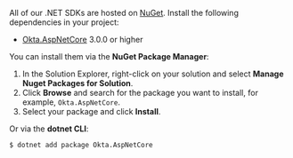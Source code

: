 All of our .NET SDKs are hosted on [NuGet](https://www.nuget.org/). Install the following dependencies in your project:

* [Okta.AspNetCore](https://www.nuget.org/packages/Okta.AspNetCore) 3.0.0 or higher

You can install them via the **NuGet Package Manager**:

1. In the Solution Explorer, right-click on your solution and select **Manage Nuget Packages for Solution**.
2. Click **Browse** and search for the package you want to install, for example, `Okta.AspNetCore`.
3. Select your package and click **Install**.

Or via the **dotnet CLI**:

`$ dotnet add package Okta.AspNetCore`

